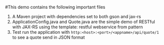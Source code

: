 #This demo contains the following important files
1. A Maven project with dependencies set to both gson and jax-rs
2. ApplicationConfig.java and Quote.java are the simple demo of RESTful with JAX-RS using the template: restful webservice from pattern
3. Test run the application with `http:<host>:<port>/<appname>/api/quote/1` to see a quote send in JSON format
